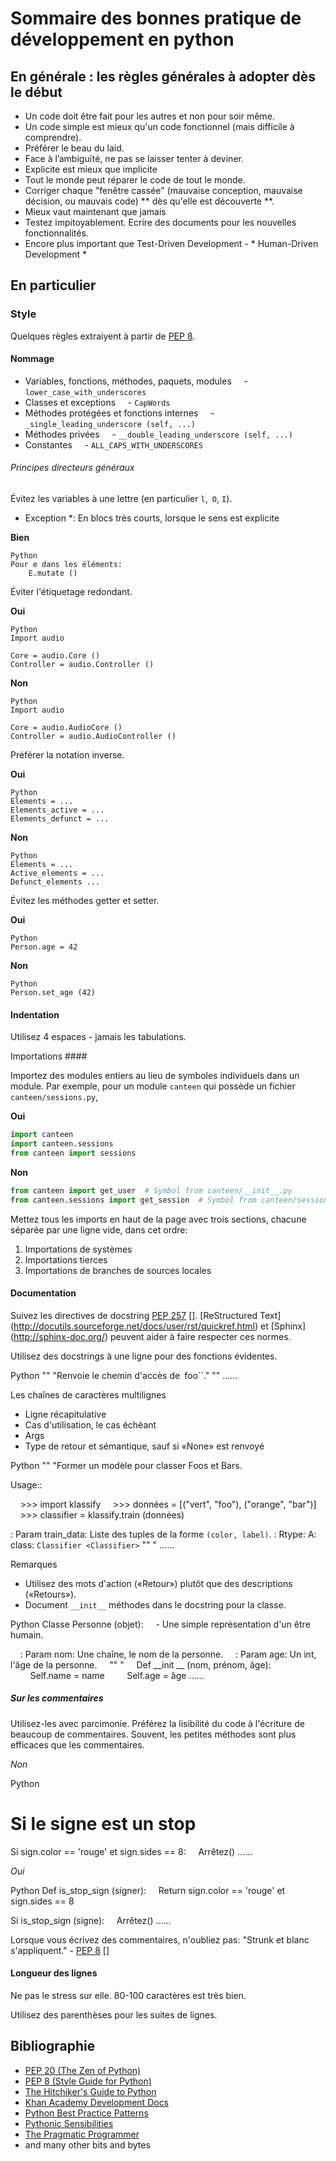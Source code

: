 
# Sommaire des bonnes pratique de développement en python

## En générale : les règles générales à adopter dès le début 

- Un code doit être fait pour les autres et non pour soir même.
- Un code simple est mieux qu'un code fonctionnel (mais difficile à comprendre).
- Préférer le beau du laid.
- Face à l’ambiguïté, ne pas se laisser tenter à deviner.
- Explicite est mieux que implicite
- Tout le monde peut réparer le code de tout le monde. 
- Corriger chaque "fenêtre cassée" (mauvaise conception, mauvaise décision, ou mauvais code) ** dès qu'elle est découverte **.
- Mieux vaut maintenant que jamais
- Testez impitoyablement. Ecrire des documents pour les nouvelles fonctionnalités.
- Encore plus important que Test-Driven Development - * Human-Driven Development *

## En particulier

### Style

Quelques règles extraiyent à partir de [PEP 8].

#### Nommage

- Variables, fonctions, méthodes, paquets, modules
    - `lower_case_with_underscores`
- Classes et exceptions
    - `CapWords`
- Méthodes protégées et fonctions internes
    - `_single_leading_underscore (self, ...)`
- Méthodes privées
    - `__double_leading_underscore (self, ...)`
- Constantes
    - `ALL_CAPS_WITH_UNDERSCORES`
    
###### Principes directeurs généraux

Évitez les variables à une lettre (en particulier `l`,` O`, `I`).

* Exception *: En blocs très courts, lorsque le sens est explicite

**Bien**
```
Python
Pour e dans les éléments:
    E.mutate ()
```

Éviter l'étiquetage redondant.

**Oui**
```
Python
Import audio

Core = audio.Core ()
Controller = audio.Controller ()
```

**Non**
```
Python
Import audio

Core = audio.AudioCore ()
Controller = audio.AudioController ()
```

Préférer la notation inverse.

**Oui**
```
Python
Elements = ...
Elements_active = ...
Elements_defunct = ...
```

**Non**
```
Python
Elements = ...
Active_elements = ...
Defunct_elements ...
```

Évitez les méthodes getter et setter.

**Oui**
```
Python
Person.age = 42
```
**Non**
```
Python
Person.set_age (42)
```

#### Indentation

Utilisez 4 espaces - jamais les tabulations.

Importations ####

Importez des modules entiers au lieu de symboles individuels dans un module. 
Par exemple, pour un module `canteen` qui possède un fichier `canteen/sessions.py`,

**Oui**

```python
import canteen
import canteen.sessions
from canteen import sessions
```

**Non**

```python
from canteen import get_user  # Symbol from canteen/__init__.py
from canteen.sessions import get_session  # Symbol from canteen/sessions.py
```

Mettez tous les imports en haut de la page avec trois sections, chacune séparée par une ligne vide, dans cet ordre:

1. Importations de systèmes
2. Importations tierces
3. Importations de branches de sources locales

#### Documentation

Suivez les directives de docstring [PEP 257] []. [ReStructured Text] (http://docutils.sourceforge.net/docs/user/rst/quickref.html) et [Sphinx] (http://sphinx-doc.org/) peuvent aider à faire respecter ces normes.

Utilisez des docstrings à une ligne pour des fonctions évidentes.

Python
"" "Renvoie le chemin d'accès de` `foo``." ""
......

Les chaînes de caractères multilignes

- Ligne récapitulative
- Cas d'utilisation, le cas échéant
- Args
- Type de retour et sémantique, sauf si «None» est renvoyé

Python
"" "Former un modèle pour classer Foos et Bars.

Usage::

    >>> import klassify
    >>> données = [("vert", "foo"), ("orange", "bar")]
    >>> classifier = klassify.train (données)

: Param train_data: Liste des tuples de la forme `` (color, label) ``.
: Rtype: A: class: `Classifier <Classifier>`
"" "
......

Remarques

- Utilisez des mots d'action («Retour») plutôt que des descriptions («Retours»).
- Document `__init__` méthodes dans le docstring pour la classe.

Python
Classe Personne (objet):
    - Une simple représentation d'un être humain.

    : Param nom: Une chaîne, le nom de la personne.
    : Param age: Un int, l'âge de la personne.
    "" "
    Def __init __ (nom, prénom, âge):
        Self.name = name
        Self.age = âge
......

##### Sur les commentaires

Utilisez-les avec parcimonie. Préférez la lisibilité du code à l'écriture de beaucoup de commentaires. Souvent, les petites méthodes sont plus efficaces que les commentaires.

*Non*

Python
# Si le signe est un stop
Si sign.color == 'rouge' et sign.sides == 8:
    Arrêtez()
......

*Oui*

Python
Def is_stop_sign (signer):
    Return sign.color == 'rouge' et sign.sides == 8

Si is_stop_sign (signe):
    Arrêtez()
......

Lorsque vous écrivez des commentaires, n'oubliez pas: "Strunk et blanc s'appliquent." - [PEP 8] []

#### Longueur des lignes

Ne pas le stress sur elle. 80-100 caractères est très bien.

Utilisez des parenthèses pour les suites de lignes.




## Bibliographie

- [PEP 20 (The Zen of Python)][PEP 20]
- [PEP 8 (Style Guide for Python)][PEP 8]
- [The Hitchiker's Guide to Python][python-guide]
- [Khan Academy Development Docs][]
- [Python Best Practice Patterns][]
- [Pythonic Sensibilities][]
- [The Pragmatic Programmer][]
- and many other bits and bytes

[Pythonic Sensibilities]: http://www.nilunder.com/blog/2013/08/03/pythonic-sensibilities/
[Python Best Practice Patterns]: http://youtu.be/GZNUfkVIHAY
[python-guide]: http://docs.python-guide.org/en/latest/
[PEP 20]: http://www.python.org/dev/peps/pep-0020/
[PEP 257]: http://www.python.org/dev/peps/pep-0257/
[PEP 8]: http://www.python.org/dev/peps/pep-0008/
[Khan Academy Development Docs]: https://sites.google.com/a/khanacademy.org/forge/for-developers
[The Pragmatic Programmer]: http://www.amazon.com/The-Pragmatic-Programmer-Journeyman-Master/dp/020161622X/ref=sr_1_1?ie=UTF8&qid=1381886835&sr=8-1&keywords=pragmatic+programmer

